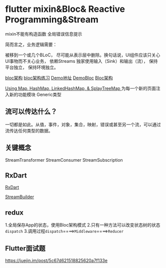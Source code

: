 # flutter mixin&Bloc& Reactive Programming&Stream
mixin不能有构造函数
全局错误信息提示

简而言之，业务逻辑需要：

被移到一个或几个BLoC，
尽可能从表示层中删除。换句话说，UI组件应该只关心UI事物而不关心业务，
依赖Streams 独家使用输入（Sink）和输出（流），
保持平台独立，
保持环境独立。

[bloc架构](https://www.didierboelens.com/2018/08/reactive-programming---streams---bloc/)
[bloc架构练习](https://www.didierboelens.com/2018/12/reactive-programming---streams---bloc---practical-use-cases/)
[Demo地址](https://github.com/boeledi/Streams-Block-Reactive-Programming-in-Flutter)
[DemoBloc](https://github.com/boeledi/blocs)
[Bloc架构](https://medium.com/flutter-community/mixins-and-base-classes-a-recipe-for-success-in-flutter-bc3fbb5da670)

[Using Map, HashMap, LinkedHashMap, & SplayTreeMap ](https://www.woolha.com/tutorials/dart-using-map-hashmap-linkedhashmap-splaytreemap-examples)
为每一个新的页面注入新的功能模块
Generic类型
## 流可以传达什么？
一切都是如此。从值，事件，对象，集合，映射，错误或甚至另一个流，可以通过流传达任何类型的数据。

## 关键概念

StreamTransformer
StreamConsumer
StreamSubscription

## RxDart

[RxDart](https://pub.dev/packages/rxdart)

[StreamBuilder](https://api.flutter.dev/flutter/widgets/StreamBuilder-class.html)


## redux
1.全局保存App的状态，使用Bloc架构模式
2.只有一种方法可以改变状态树的状态`dispatch`
3.调用过程`dispatch`====>`Middleware`====>`Reducer`


## Flutter面试题

https://juejin.im/post/5c67d621518825620a7f133e
